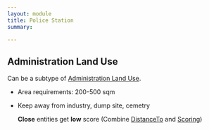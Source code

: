 ```yaml
---
layout: module
title: Police Station
summary: 

---
```


## Administration Land Use
Can be a subtype of [Administration Land Use]().

* Area requirements: 200-500 sqm

* Keep away from industry, dump site, cemetry

  **Close** entities get **low** score (Combine [DistanceTo]() and [Scoring]())